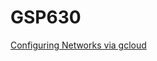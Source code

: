 # GSP630
[Configuring Networks via gcloud](https://www.cloudskillsboost.google/focuses/7140?parent=catalog)
